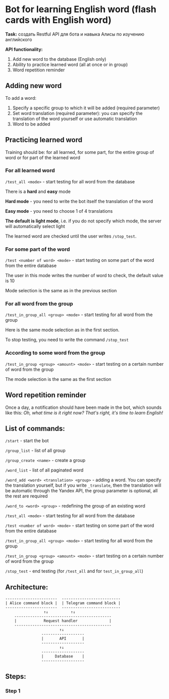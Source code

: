 # Bot for learning English word (flash cards with English word)

**Task:** создать Restful API  для бота и навыка Алисы по изучению английского

**API functionality:**

1. Add new word to the database (English only)
2. Ability to practice learned word (all at once or in group)
3. Word repetition reminder

## Adding new word

To add a word:

1. Specify a specific group to which it will be added (required parameter)
2. Set word translation (required parameter): you can specify the translation of the word yourself or use automatic translation
3. Word to be added

## Practicing learned word

Training should be: for all learned, for some part, for the entire group of word or for part of the learned word

### For all learned word

`/test_all <mode>` - start testing for all word from the database

There is a **hard** and **easy** mode

**Hard mode** - you need to write the bot itself the translation of the word

**Easy mode** - you need to choose 1 of 4 translations

**The default is light mode**, i.e. if you do not specify which mode, the server will automatically select light

The learned word are checked until the user writes `/stop_test`.

### For some part of the word

`/test <number of word> <mode>` - start testing on some part of the word from the entire database

The user in this mode writes the number of word to check, the default value is 10

Mode selection is the same as in the previous section

### For all word from the group

`/test_in_group_all <group> <mode>` - start testing for all word from the group

Here is the same mode selection as in the first section.

To stop testing, you need to write the command `/stop_test`

### According to some word from the group

`/test_in_group <group> <amount> <mode>` - start testing on a certain number of word from the group

The mode selection is the same as the first section

## Word repetition reminder

Once a day, a notification should have been made in the bot, which sounds like this: *Oh, what time is it right now? That's right, it's time to learn English!*

## List of commands:

`/start` - start the bot

`/group_list` - list of all group

`/group_create <name>` - create a group

`/word_list` - list of all paginated word

`/word_add <word> <translation> <group>` - adding a word. You can specify the translation yourself, but if you write `_translate`, then the translation will be automatic through the Yandex API, the group parameter is optional, all the rest are required

`/word_to <word> <group>` - redefining the group of an existing word

`/test_all <mode>` - start testing for all word from the database

`/test <number of word> <mode>` - start testing on some part of the word from the entire database

`/test_in_group_all <group> <mode>` - start testing for all word from the group

`/test_in_group <group> <amount> <mode>` - start testing on a certain number of word from the group

`/stop_test` - end testing (for `/test_all` and for `test_in_group_all`)

## Architecture:

    -----------------------  --------------------------
    | Alice command block |  | Telegram command block |
    -----------------------  --------------------------
                     ↑↓          ↑↓
        -------------------------------------------
        |            Request handler              |
        -------------------------------------------
                            ↑↓
                    -------------------
                    |       API       |
                    -------------------
                            ↑↓   
                    -------------------
                    |     Database    |
                    -------------------
                    
## Steps:

### Step 1
